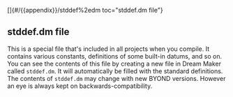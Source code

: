[]{#/{{appendix}}/stddef%2edm toc="stddef.dm file"}
## stddef.dm file
This is a special file that\'s included in all projects when you
compile. It contains various constants, definitions of some built-in
datums, and so on.
You can see the contents of this file by creating a new file in Dream
Maker called `stddef.dm`. It will automatically be filled with the
standard definitions.
The contents of `stddef.dm` may change with new BYOND versions. However
an eye is always kept on backwards-compatibility.